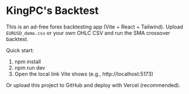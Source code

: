 # KingPC's Backtest

This is an ad-free forex backtesting app (Vite + React + Tailwind).
Upload `EURUSD_demo.csv` or your own OHLC CSV and run the SMA crossover backtest.

Quick start:
1. npm install
2. npm run dev
3. Open the local link Vite shows (e.g., http://localhost:5173)

Or upload this project to GitHub and deploy with Vercel (recommended).
